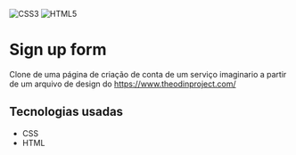 ![CSS3](https://img.shields.io/badge/css3-%231572B6.svg?style=for-the-badge&logo=css3&logoColor=white)
![HTML5](https://img.shields.io/badge/html5-%23E34F26.svg?style=for-the-badge&logo=html5&logoColor=white)

# Sign up form

Clone de uma página de criação de conta de um serviço imaginario a partir de um arquivo de design do https://www.theodinproject.com/

## Tecnologias usadas 

- CSS
- HTML
